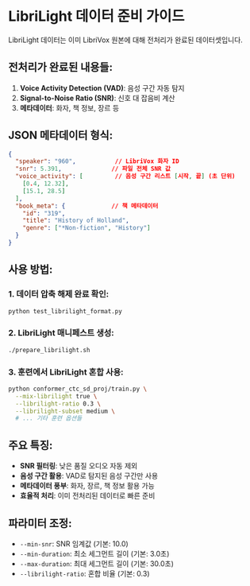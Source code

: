 # LibriLight 데이터 준비 가이드

LibriLight 데이터는 이미 LibriVox 원본에 대해 전처리가 완료된 데이터셋입니다.

## 전처리가 완료된 내용들:

1. **Voice Activity Detection (VAD)**: 음성 구간 자동 탐지
2. **Signal-to-Noise Ratio (SNR)**: 신호 대 잡음비 계산
3. **메타데이터**: 화자, 책 정보, 장르 등

## JSON 메타데이터 형식:

```json
{
  "speaker": "960",           // LibriVox 화자 ID
  "snr": 5.391,              // 파일 전체 SNR 값
  "voice_activity": [         // 음성 구간 리스트 [시작, 끝] (초 단위)
    [0.4, 12.32],
    [15.1, 28.5]
  ],
  "book_meta": {             // 책 메타데이터
    "id": "319",
    "title": "History of Holland",
    "genre": ["*Non-fiction", "History"]
  }
}
```

## 사용 방법:

### 1. 데이터 압축 해제 완료 확인:
```bash
python test_librilight_format.py
```

### 2. LibriLight 매니페스트 생성:
```bash
./prepare_librilight.sh
```

### 3. 훈련에서 LibriLight 혼합 사용:
```bash
python conformer_ctc_sd_proj/train.py \
  --mix-librilight true \
  --librilight-ratio 0.3 \
  --librilight-subset medium \
  # ... 기타 훈련 옵션들
```

## 주요 특징:

- **SNR 필터링**: 낮은 품질 오디오 자동 제외
- **음성 구간 활용**: VAD로 탐지된 음성 구간만 사용
- **메타데이터 풍부**: 화자, 장르, 책 정보 활용 가능
- **효율적 처리**: 이미 전처리된 데이터로 빠른 준비

## 파라미터 조정:

- `--min-snr`: SNR 임계값 (기본: 10.0)
- `--min-duration`: 최소 세그먼트 길이 (기본: 3.0초)
- `--max-duration`: 최대 세그먼트 길이 (기본: 30.0초)
- `--librilight-ratio`: 혼합 비율 (기본: 0.3)